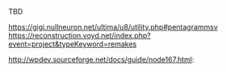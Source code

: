 ﻿TBD

https://gigi.nullneuron.net/ultima/u8/utility.php#pentagrammsv
https://reconstruction.voyd.net/index.php?event=project&typeKeyword=remakes

http://wpdev.sourceforge.net/docs/guide/node167.html: